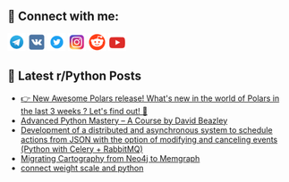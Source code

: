 ## 🔎 Connect with me:
[<img src="https://github.com/bullbesh/bullbesh/blob/main/images/Telegram.png" width="32" height="32" />](https://t.me/bullbesh)
[<img src="https://github.com/bullbesh/bullbesh/blob/main/images/VK.png" width="32" height="32" />](https://vk.com/bullbesh)
[<img src="https://github.com/bullbesh/bullbesh/blob/main/images/Twitter.png" width="32" height="32" />](https://twitter.com/bullbesh1)
[<img src="https://github.com/bullbesh/bullbesh/blob/main/images/Instagram.png" width="32" height="32" />](https://www.instagram.com/bullbesh)
[<img src="https://github.com/bullbesh/bullbesh/blob/main/images/Reddit.png" width="32" height="32" />](https://www.reddit.com/user/bullbesh)
[<img src="https://github.com/bullbesh/bullbesh/blob/main/images/YouTube.png" width="32" height="32" />](https://www.youtube.com/channel/UCtfjRs6uzgq5mfm8S06WTcg)

## 📕 Latest r/Python Posts
<!-- BLOG-POST-LIST:START -->
- [👉 New Awesome Polars release! What&#39;s new in the world of Polars in the last 3 weeks ? Let&#39;s find out! 🚀](https://www.reddit.com/r/Python/comments/153wfn4/new_awesome_polars_release_whats_new_in_the_world/)
- [Advanced Python Mastery – A Course by David Beazley](https://www.reddit.com/r/Python/comments/153vtu9/advanced_python_mastery_a_course_by_david_beazley/)
- [Development of a distributed and asynchronous system to schedule actions from JSON with the option of modifying and canceling events &lpar;Python with Celery + RabbitMQ&rpar;](https://www.reddit.com/r/Python/comments/153uxgk/development_of_a_distributed_and_asynchronous/)
- [Migrating Cartography from Neo4j to Memgraph](https://www.reddit.com/r/Python/comments/153uj1b/migrating_cartography_from_neo4j_to_memgraph/)
- [connect weight scale and python](https://www.reddit.com/r/Python/comments/153pebc/connect_weight_scale_and_python/)
<!-- BLOG-POST-LIST:END -->
